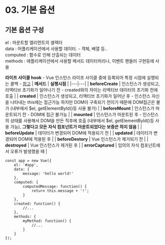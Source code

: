 # 03. 기본 옵션

## 기본 옵션 구성

el : 마운트할 엘리먼트의 셀렉터  
data : 어플리케이션에서 사용할 데이터. - 객체, 배열 등..  
computed : 함수로 인해 산출되는 데이터  
methods : 애플리케이션에서 사용할 메서드 데이터처리나, 이벤트 핸들러 구현등에 사용  

**라이프 사이클 hook** - Vue 인스턴스 라이프 사이클 중에 등록되어 특정 시점에 실행되는 콜백 - [참고](https://medium.com/witinweb/vue-js-%EB%9D%BC%EC%9D%B4%ED%94%84%EC%82%AC%EC%9D%B4%ED%81%B4-%EC%9D%B4%ED%95%B4%ED%95%98%EA%B8%B0-7780cdd97dd4)
|  **메서드** | **실행시점**  |
|---|---|
| **beforeCreate**  | 인스턴스가 생성되고, 리액티브 초기화가 일어나기 전 - created와의 차이는 리액티브 데이터의 초기화 전에 호출  |
| **created**  | 인스턴스가 생성되고, 리액티브 초기화가 일어난 후 - 인스턴스 자신을 나타내는 this에는 접근가능 하지만 DOM이 구축되기 전이기 때문에 DOM접근은 불가 (내부에서 $el, getElementById()등 사용 불가)   |
| **beforeMount**  | 인스턴스가 마운트되기 전 - DOM에 접근 불가능  |
| **mounted**  | 인스턴스가 마운트된 후 - 인스턴스의 상태를 사용해서 DOM을 만든 직후에 호출 (내부에서 $el, getElementById()등 사용 가능), **그렇다고 모든 자식 컴포넌트가 마운트되었다는 보증은 하지 않음**  |
| **beforeUpdate**  |  데이터가 변경되어 DOM에 적용되기 전 |
| **updated**  |  데이터가 변경되어 DOM에 적용된 후 |
| **beforeDestory**  | Vue 인스턴스가 제거되기 전  |
| **destroyed**  | Vue 인스턴스가 제거된 후  |
| **errorCaptured**  | 임의의 자식 컴포넌트에서 오류가 발생했을 때  |


```
const app = new Vue({
    el: '#app',
    data: {
        message: 'hello world!'
    },
    computed: {
        computedMessage: function() {
            return this.message + '!';
        }
    },
    created: function() {
        //...
    },
    methods: {
        myMethod: function() {
            //...
        }
    }
});
```

